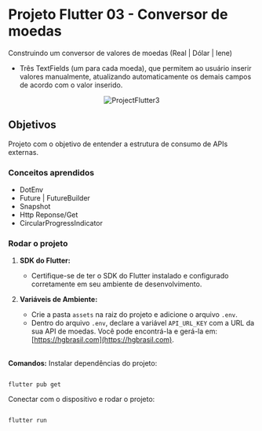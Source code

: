 # Projeto Flutter 03 - Conversor de moedas
Construindo um conversor de valores de moedas (Real | Dólar | Iene)
- Três TextFields (um para cada moeda), que permitem ao usuário inserir valores manualmente, atualizando automaticamente os demais campos de acordo com o valor inserido.

<div align="center">

![ProjectFlutter3](https://github.com/user-attachments/assets/eeca9e4d-439a-4e5e-b19e-bd5821703850)

   
</div>

## Objetivos 
Projeto com o objetivo de entender a estrutura de consumo de APIs externas.

### Conceitos aprendidos 
- DotEnv
- Future | FutureBuilder
- Snapshot
- Http Reponse/Get
- CircularProgressIndicator

### Rodar o projeto 
1. **SDK do Flutter:**
   - Certifique-se de ter o SDK do Flutter instalado e configurado corretamente em seu ambiente de desenvolvimento.

2. **Variáveis de Ambiente:**
    - Crie a pasta `assets` na raiz do projeto e adicione o arquivo `.env`.
    - Dentro do arquivo `.env`, declare a variável `API_URL_KEY` com a URL da sua API de moedas. Você pode encontrá-la e gerá-la em: [https://hgbrasil.com](https://hgbrasil.com).

   <br>

<b>Comandos:</b> 
Instalar dependências do projeto:

``` 

flutter pub get 

``` 

Conectar com o dispositivo e rodar o projeto:

``` 

flutter run

```
